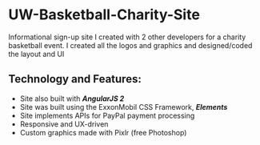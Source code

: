 # UW-Basketball-Charity-Site
Informational sign-up site I created with 2 other developers for a charity basketball event. I created all the logos and graphics and designed/coded the layout and UI


Technology and Features: 
------
- Site also built with __*AngularJS 2*__
- Site was built using the ExxonMobil CSS Framework, *__Elements__*
- Site implements APIs for PayPal payment processing
- Responsive and UX-driven
- Custom graphics made with Pixlr (free Photoshop)
